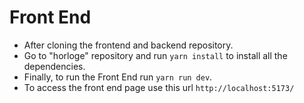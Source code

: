 # Front End

- After cloning the frontend and backend repository.
- Go to "horloge" repository and run `yarn install` to install all the dependencies.
- Finally, to run the Front End run `yarn run dev`.
- To access the front end page use this url `http://localhost:5173/`
